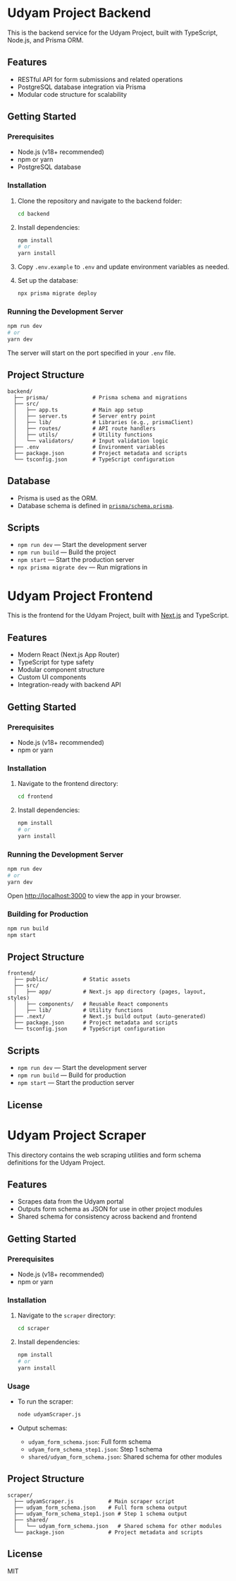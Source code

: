# Udyam Project Backend

This is the backend service for the Udyam Project, built with TypeScript, Node.js, and Prisma ORM.

## Features

- RESTful API for form submissions and related operations
- PostgreSQL database integration via Prisma
- Modular code structure for scalability

## Getting Started

### Prerequisites

- Node.js (v18+ recommended)
- npm or yarn
- PostgreSQL database

### Installation

1. Clone the repository and navigate to the backend folder:

   ```sh
   cd backend
   ```

2. Install dependencies:

   ```sh
   npm install
   # or
   yarn install
   ```

3. Copy `.env.example` to `.env` and update environment variables as needed.

4. Set up the database:

   ```sh
   npx prisma migrate deploy
   ```

### Running the Development Server

```sh
npm run dev
# or
yarn dev
```

The server will start on the port specified in your `.env` file.

## Project Structure

```
backend/
  ├── prisma/              # Prisma schema and migrations
  ├── src/
  │   ├── app.ts           # Main app setup
  │   ├── server.ts        # Server entry point
  │   ├── lib/             # Libraries (e.g., prismaClient)
  │   ├── routes/          # API route handlers
  │   ├── utils/           # Utility functions
  │   └── validators/      # Input validation logic
  ├── .env                 # Environment variables
  ├── package.json         # Project metadata and scripts
  └── tsconfig.json        # TypeScript configuration
```

## Database

- Prisma is used as the ORM.
- Database schema is defined in [`prisma/schema.prisma`](prisma/schema.prisma).

## Scripts

- `npm run dev` — Start the development server
- `npm run build` — Build the project
- `npm start` — Start the production server
- `npx prisma migrate dev` — Run migrations in 


# Udyam Project Frontend

This is the frontend for the Udyam Project, built with [Next.js](https://nextjs.org/) and TypeScript.

## Features

- Modern React (Next.js App Router)
- TypeScript for type safety
- Modular component structure
- Custom UI components
- Integration-ready with backend API

## Getting Started

### Prerequisites

- Node.js (v18+ recommended)
- npm or yarn

### Installation

1. Navigate to the frontend directory:

   ```sh
   cd frontend
   ```

2. Install dependencies:

   ```sh
   npm install
   # or
   yarn install
   ```

### Running the Development Server

```sh
npm run dev
# or
yarn dev
```

Open [http://localhost:3000](http://localhost:3000) to view the app in your browser.

### Building for Production

```sh
npm run build
npm start
```

## Project Structure

```
frontend/
  ├── public/           # Static assets
  ├── src/
  │   ├── app/          # Next.js app directory (pages, layout, styles)
  │   ├── components/   # Reusable React components
  │   ├── lib/          # Utility functions
  ├── .next/            # Next.js build output (auto-generated)
  ├── package.json      # Project metadata and scripts
  └── tsconfig.json     # TypeScript configuration
```

## Scripts

- `npm run dev` — Start the development server
- `npm run build` — Build for production
- `npm start` — Start the production server

## License


# Udyam Project Scraper

This directory contains the web scraping utilities and form schema definitions for the Udyam Project.

## Features

- Scrapes data from the Udyam portal
- Outputs form schema as JSON for use in other project modules
- Shared schema for consistency across backend and frontend

## Getting Started

### Prerequisites

- Node.js (v18+ recommended)
- npm or yarn

### Installation

1. Navigate to the `scraper` directory:

   ```sh
   cd scraper
   ```

2. Install dependencies:

   ```sh
   npm install
   # or
   yarn install
   ```

### Usage

- To run the scraper:

  ```sh
  node udyamScraper.js
  ```

- Output schemas:
  - `udyam_form_schema.json`: Full form schema
  - `udyam_form_schema_step1.json`: Step 1 schema
  - `shared/udyam_form_schema.json`: Shared schema for other modules

## Project Structure

```
scraper/
  ├── udyamScraper.js           # Main scraper script
  ├── udyam_form_schema.json    # Full form schema output
  ├── udyam_form_schema_step1.json # Step 1 schema output
  ├── shared/
  │   └── udyam_form_schema.json   # Shared schema for other modules
  └── package.json              # Project metadata and scripts
```

## License

MIT
